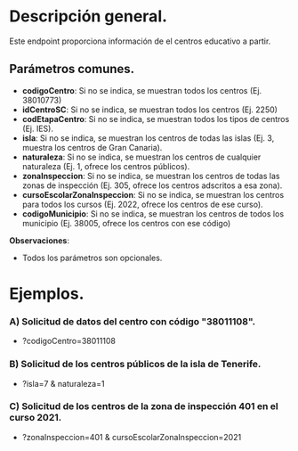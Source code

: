 # Descripción general.

Este endpoint proporciona información de el centros educativo a partir.

## Parámetros comunes.
* **codigoCentro**: Si no se indica, se muestran todos los centros (Ej. 38010773)
* **idCentroSC**: Si no se indica, se muestran todos los centros (Ej. 2250)
* **codEtapaCentro**: Si no se indica, se muestran todos los tipos de centros (Ej. IES).
* **isla**: Si no se indica, se muestran los centros de todas las islas (Ej. 3, muestra los centros de Gran Canaria).
* **naturaleza**: Si no se indica, se muestran los centros de cualquier naturaleza (Ej. 1, ofrece los centros públicos).
* **zonaInspeccion**: Si no se indica, se muestran los centros de todas las zonas de inspección (Ej. 305, ofrece los centros adscritos a esa zona).
* **cursoEscolarZonaInspeccion**: Si no se indica, se muestran los centros para todos los cursos (Ej. 2022, ofrece los centros de ese curso).
* **codigoMunicipio**: Si no se indica, se muestran los centros de todos los municipio (Ej. 38005, ofrece los centros con ese código)

**Observaciones**:
* Todos los parámetros son opcionales.

# Ejemplos.
### A) Solicitud de datos del centro con código "38011108".
* ?codigoCentro=38011108

### B) Solicitud de los centros públicos de la isla de Tenerife.
* ?isla=7 & naturaleza=1

### C) Solicitud de los centros de la zona de inspección 401 en el curso 2021. 
* ?zonaInspeccion=401 & cursoEscolarZonaInspeccion=2021
